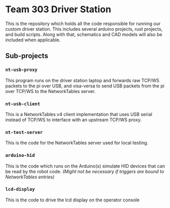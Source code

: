 # Team 303 Driver Station

This is the repository which holds all the code responsible for running our custom driver station. This includes several arduino projects, rust projects, and build scripts. Along with that, schematics and CAD models will also be included when applicable.

## Sub-projects

### `nt-usb-proxy`

This program runs on the driver station laptop and forwards raw TCP/WS packets to the pi over USB, and visa-versa to send USB packets from the pi over TCP/WS to the NetworkTables server.

### `nt-usb-client`

This is a NetworkTables v4 client implementation that uses USB serial instead of TCP/WS to interface with an upstream TCP/WS proxy.

### `nt-test-server`

This is the code for the NetworkTables server used for local testing.

### `arduino-hid`

This is the code which runs on the Arduino(s) simulate HID devices that can be read by the robot code. _(Might not be necessary if triggers are bound to NetworkTables entries)_

### `lcd-display`

This is the code to drive the lcd display on the operator console